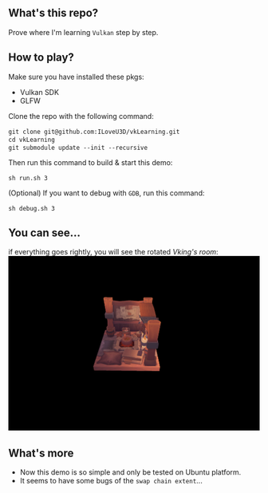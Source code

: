 ## What's this repo?
Prove where I'm learning `Vulkan` step by step. 

## How to play?
Make sure you have installed these pkgs:
* Vulkan SDK
* GLFW

Clone the repo with the following command:

~~~ shell
git clone git@github.com:ILoveU3D/vkLearning.git
cd vkLearning
git submodule update --init --recursive
~~~

Then run this command to build & start this demo:
~~~ shell
sh run.sh 3
~~~

(Optional) If you want to debug with `GDB`, run this command:
~~~ shell
sh debug.sh 3
~~~

## You can see...
if everything goes rightly, you will see the rotated *Vking's room*:
![](./resources/viking_room.png)

## What's more
* Now this demo is so simple and only be tested on Ubuntu platform.
* It seems to have some bugs of the `swap chain extent`...